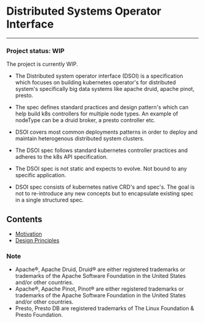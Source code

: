 # Distributed Systems Operator Interface
-----------------------------------------------------------------------------------------------
### Project status: WIP

The project is currently WIP.

- The Distributed system operator interface (DSOI) is a specification which focuses on building kubernetes operator's for distributed system's specifically big data systems like apache druid, apache pinot, presto.

- The spec defines standard practices and design pattern's which can help build k8s controllers for multiple node types. An example of nodeType can be a druid broker, a presto controller etc.

- DSOI covers most common deployments patterns in order to deploy and maintain heterogenous distributed system clusters.

- The DSOI spec follows standard kubernetes controller practices and adheres to the k8s API specification.

- The DSOI spec is not static and expects to evolve. Not bound to any specific application.

- DSOI spec consists of kubernetes native CRD's and spec's. The goal is not to re-introduce any new concepts but to encapsulate existing spec in a single structured spec.

## Contents

- [Motivation](MOTIVATION.md)
- [Design Principles](PRINCIPLES.md) 
 
### Note
- Apache®, Apache Druid, Druid® are either registered trademarks or trademarks of the Apache Software Foundation in the United States and/or other countries.
- Apache®, Apache Pinot, Pinot® are either registered trademarks or trademarks of the Apache Software Foundation in the United States and/or other countries.
- Presto, Presto DB are registered trademarks of The Linux Foundation & Presto Foundation.
